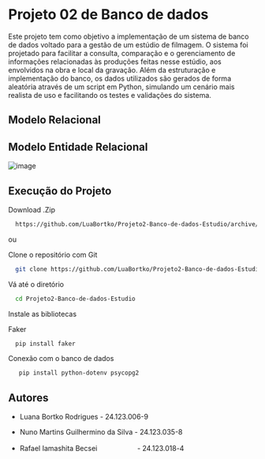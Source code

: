 # Projeto 02 de Banco de dados

Este projeto tem como objetivo a implementação de um sistema de banco de dados voltado para a gestão de um estúdio de filmagem. O sistema foi projetado para facilitar a consulta, comparação e o gerenciamento de informações relacionadas às produções feitas nesse estúdio, aos envolvidos na obra e local da gravação. Além da estruturação e implementação do banco, os dados utilizados são gerados de forma aleatória através de um script em Python, simulando um cenário mais realista de uso e facilitando os testes e validações do sistema.

## Modelo Relacional

## Modelo Entidade Relacional
![image](https://github.com/user-attachments/assets/a7732ebf-bf70-4f13-9662-3037615f9ea5)

## Execução do Projeto

Download .Zip

```bash
  https://github.com/LuaBortko/Projeto2-Banco-de-dados-Estudio/archive/refs/heads/main.zip
```

ou

Clone o repositório com Git

```bash
  git clone https://github.com/LuaBortko/Projeto2-Banco-de-dados-Estudio.git
```

Vá até o diretório 

```bash
  cd Projeto2-Banco-de-dados-Estudio
```

Instale as bibliotecas

Faker

```bash
  pip install faker
```

Conexão com o banco de dados

```bash
   pip install python-dotenv psycopg2
```



## Autores

- Luana Bortko Rodrigues - 24.123.006-9  

- Nuno Martins Guilhermino da Silva - 24.123.035-8

- Rafael Iamashita Becsei ㅤㅤㅤㅤㅤㅤ- 24.123.018-4

